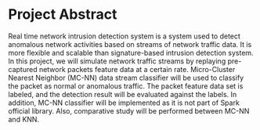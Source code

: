 # Project Abstract

Real time network intrusion detection system is a system used to detect anomalous network activities based on streams of network traffic data. It is more flexible and scalable than signature-based intrusion detection system. In this project, we will simulate network traffic streams by replaying pre-captured network packets feature data at a certain rate. Micro-Cluster Nearest Neighbor (MC-NN) data stream classifier will be used to classify the packet as normal or anomalous traffic. The packet feature data set is labeled, and the detection result will be evaluated against the labels. In addition, MC-NN classifier will be implemented as it is not part of Spark official library. Also, comparative study will be performed between MC-NN and KNN.
